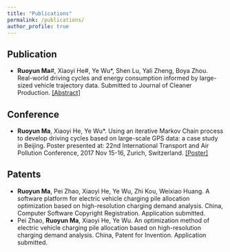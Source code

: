 ```yaml
---
title: "Publications"
permalink: /publications/
author_profile: true
---
```


**Publication**
-----
* **Ruoyun Ma**#, Xiaoyi He#, Ye Wu*, Shen Lu, Yali Zheng, Boya Zhou. Real-world driving cycles and energy consumption informed by large-sized vehicle  trajectory data. Submitted to Journal of Cleaner Production. [[Abstract]](../files/paperAbstract2.0.pdf)

**Conference**
-----
* **Ruoyun Ma**, Xiaoyi He, Ye Wu*.  Using an iterative Markov Chain process to develop driving cycles based on large-scale GPS data: a case study in Beijing. Poster presented at: 22nd International Transport and Air Pollution Conference, 2017 Nov 15-16, Zurich, Switzerland. [[Poster]](../files/TAPposter－MRY4.0.pdf)

**Patents**
-----
* **Ruoyun Ma**, Pei Zhao, Xiaoyi He, Ye Wu, Zhi Kou, Weixiao Huang. A software platform for electric vehicle charging pile allocation optimization based on high-resolution charging demand analysis. China, Computer Software Copyright Registration. Application submitted.
* Pei Zhao, **Ruoyun Ma**, Xiaoyi He, Ye Wu. An optimization method of electric vehicle charging pile allocation based on high-resolution charging demand analysis. China, Patent for Invention. Application submitted.
